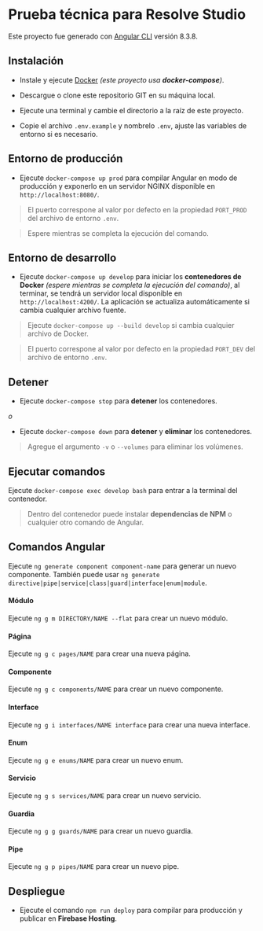 # Prueba técnica para Resolve Studio

Este proyecto fue generado con [Angular CLI](https://github.com/angular/angular-cli) versión 8.3.8.

## Instalación

- Instale y ejecute [Docker](https://www.docker.com/) *(este proyecto usa **docker-compose**)*.

- Descargue o clone este repositorio GIT en su máquina local.

- Ejecute una terminal y cambie el directorio a la raíz de este proyecto.

- Copie el archivo `.env.example` y nombrelo `.env`, ajuste las variables de entorno si es necesario.

## Entorno de producción

- Ejecute `docker-compose up prod` para compilar Angular en modo de producción y exponerlo en un servidor NGINX disponible en `http://localhost:8080/`.

> El puerto correspone al valor por defecto en la propiedad `PORT_PROD` del archivo de entorno `.env`.

> Espere mientras se completa la ejecución del comando.

## Entorno de desarrollo

- Ejecute `docker-compose up develop` para iniciar los **contenedores de Docker** *(espere mientras se completa la ejecución del comando)*, al terminar, se tendrá un servidor local disponible en `http://localhost:4200/`. La aplicación se actualiza automáticamente si cambia cualquier archivo fuente.

> Ejecute `docker-compose up --build develop` si cambia cualquier archivo de Docker.

> El puerto correspone al valor por defecto en la propiedad `PORT_DEV` del archivo de entorno `.env`.

## Detener

- Ejecute `docker-compose stop` para **detener** los contenedores.

*o*

- Ejecute `docker-compose down` para **detener** y **eliminar** los contenedores.

> Agregue el argumento `-v` o `--volumes` para eliminar los volúmenes.

## Ejecutar comandos

Ejecute `docker-compose exec develop bash` para entrar a la terminal del contenedor.

> Dentro del contenedor puede instalar **dependencias de NPM** o cualquier otro comando de Angular.

## Comandos Angular

Ejecute `ng generate component component-name` para generar un nuevo componente. También puede usar `ng generate directive|pipe|service|class|guard|interface|enum|module`.

#### Módulo

Ejecute `ng g m DIRECTORY/NAME --flat` para crear un nuevo módulo.

#### Página

Ejecute `ng g c pages/NAME` para crear una nueva página.

#### Componente

Ejecute `ng g c components/NAME` para crear un nuevo componente.

#### Interface

Ejecute `ng g i interfaces/NAME interface` para crear una nueva interface.

#### Enum

Ejecute `ng g e enums/NAME` para crear un nuevo enum.

#### Servicio

Ejecute `ng g s services/NAME` para crear un nuevo servicio.

#### Guardia

Ejecute `ng g g guards/NAME` para crear un nuevo guardia.

#### Pipe

Ejecute `ng g p pipes/NAME` para crear un nuevo pipe.

## Despliegue

- Ejecute el comando `npm run deploy` para compilar para producción y publicar en **Firebase Hosting**.
